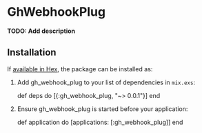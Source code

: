 # GhWebhookPlug

**TODO: Add description**

## Installation

If [available in Hex](https://hex.pm/docs/publish), the package can be installed as:

  1. Add gh_webhook_plug to your list of dependencies in `mix.exs`:

        def deps do
          [{:gh_webhook_plug, "~> 0.0.1"}]
        end

  2. Ensure gh_webhook_plug is started before your application:

        def application do
          [applications: [:gh_webhook_plug]]
        end
